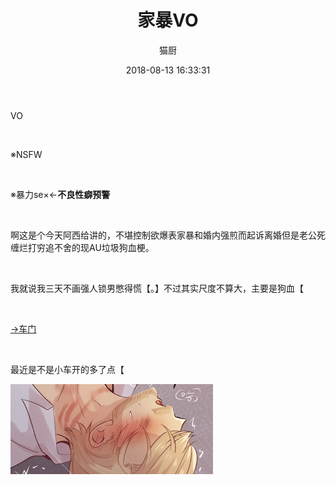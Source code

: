 ﻿---
layout: post
title: 家暴VO
date: 2018-08-13 16:33:31
updated: 2019-02-02 15:15:32
comments: true
categories: [Photo]
tags: [obikin, obi-wan kenobi, anakin skywalker, AO, vaderwan, vo]
author: "猫厨"
description: ""
toc: true
---

<p>VO</p> 
<p>&nbsp;<br /></p> 
<p>※NSFW</p> 
<p>&nbsp;<br /></p> 
<p>※暴力se&times;←<strong>不良性癖预警</strong></p> 
<p>&nbsp;<br /></p> 
<p>啊这是个今天阿西给讲的，不堪控制欲爆表家暴和婚内强煎而起诉离婚但是老公死缠烂打穷追不舍的现AU垃圾狗血梗。</p> 
<p>&nbsp;<br /></p> 
<p>我就说我三天不画强人锁男憋得慌【。】不过其实尺度不算大，主要是狗血【</p> 
<p>&nbsp;<br /></p> 
<p><a rel="nofollow" href="https://images-wixmp-ed30a86b8c4ca887773594c2.wixmp.com/intermediary/f/d97cf4c4-1f95-4c79-9e66-10b31d5fac97/dcyos7j-251f350e-1d0a-410b-94a8-d1b30dccac72.jpg" target="_blank"  >→车门</a></p> 
<p>&nbsp;<br /></p> 
<p>最近是不是小车开的多了点【</p>

![](https://raw.githubusercontent.com/alicewish/meowchain247/master/img_cVZNdzJtQk9JV2M2TnBFV2krbmRxL0ZiVUVwTlY2Tnh4RFdxNDYyNE9YaCt1WTVjNG5SaTB3PT0.png)